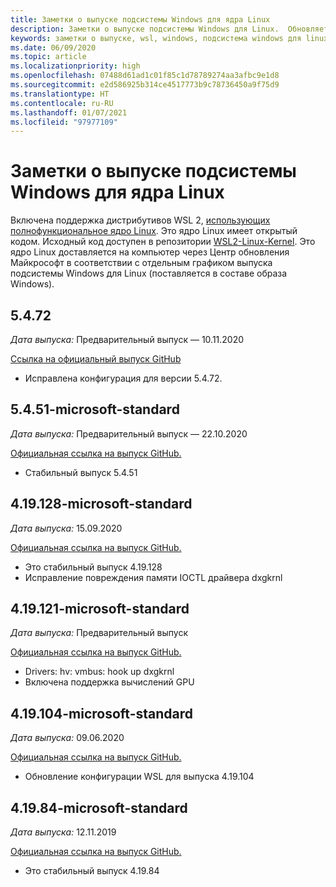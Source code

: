 ```yaml
---
title: Заметки о выпуске подсистемы Windows для ядра Linux
description: Заметки о выпуске подсистемы Windows для Linux.  Обновляется ежемесячно.
keywords: заметки о выпуске, wsl, windows, подсистема windows для linux, windowssubsystem, ubuntu, ядро
ms.date: 06/09/2020
ms.topic: article
ms.localizationpriority: high
ms.openlocfilehash: 07488d61ad1c01f85c1d78789274aa3afbc9e1d8
ms.sourcegitcommit: e2d586925b314ce4517773b9c78736450a9f75d9
ms.translationtype: HT
ms.contentlocale: ru-RU
ms.lasthandoff: 01/07/2021
ms.locfileid: "97977109"
---
```

# <a name="release-notes-for-windows-subsystem-for-linux-kernel"></a>Заметки о выпуске подсистемы Windows для ядра Linux

Включена поддержка дистрибутивов WSL 2, [использующих полнофункциональное ядро Linux](https://devblogs.microsoft.com/commandline/shipping-a-linux-kernel-with-windows/). Это ядро Linux имеет открытый кодом. Исходный код доступен в репозитории [WSL2-Linux-Kernel](https://github.com/microsoft/WSL2-Linux-Kernel). Это ядро Linux доставляется на компьютер через Центр обновления Майкрософт в соответствии с отдельным графиком выпуска подсистемы Windows для Linux (поставляется в составе образа Windows).

## <a name="5472"></a>5.4.72
*Дата выпуска:* Предварительный выпуск — 10.11.2020

[Ссылка на официальный выпуск GitHub](https://github.com/microsoft/WSL2-Linux-Kernel/releases/tag/linux-msft-5.4.72)

* Исправлена конфигурация для версии 5.4.72.

## <a name="5451-microsoft-standard"></a>5.4.51-microsoft-standard
*Дата выпуска:* Предварительный выпуск — 22.10.2020

[Официальная ссылка на выпуск GitHub.](https://github.com/microsoft/WSL2-Linux-Kernel/releases/tag/linux-msft-5.4.51)

* Стабильный выпуск 5.4.51

## <a name="419128-microsoft-standard"></a>4.19.128-microsoft-standard
*Дата выпуска:* 15.09.2020

[Официальная ссылка на выпуск GitHub.](https://github.com/microsoft/WSL2-Linux-Kernel/releases/tag/4.19.128-microsoft-standard)

* Это стабильный выпуск 4.19.128
* Исправление повреждения памяти IOCTL драйвера dxgkrnl

## <a name="419121-microsoft-standard"></a>4.19.121-microsoft-standard
*Дата выпуска:* Предварительный выпуск

[Официальная ссылка на выпуск GitHub.](https://github.com/microsoft/WSL2-Linux-Kernel/releases/tag/4.19.121-microsoft-standard)

* Drivers: hv: vmbus: hook up dxgkrnl
* Включена поддержка вычислений GPU

## <a name="419104-microsoft-standard"></a>4.19.104-microsoft-standard
*Дата выпуска:* 09.06.2020 

[Официальная ссылка на выпуск GitHub.](https://github.com/microsoft/WSL2-Linux-Kernel/releases/tag/4.19.104-microsoft-standard)

* Обновление конфигурации WSL для выпуска 4.19.104

## <a name="41984-microsoft-standard"></a>4.19.84-microsoft-standard
*Дата выпуска:* 12.11.2019 

[Официальная ссылка на выпуск GitHub.](https://github.com/microsoft/WSL2-Linux-Kernel/releases/tag/4.19.84-microsoft-standard)

* Это стабильный выпуск 4.19.84

